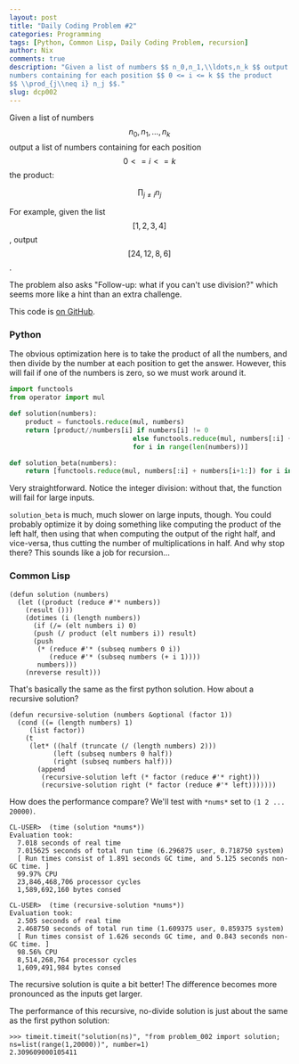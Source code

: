 ```yaml
---
layout: post
title: "Daily Coding Problem #2"
categories: Programming
tags: [Python, Common Lisp, Daily Coding Problem, recursion]
author: Nix
comments: true
description: "Given a list of numbers $$ n_0,n_1,\\ldots,n_k $$ output a list of
numbers containing for each position $$ 0 <= i <= k $$ the product
$$ \\prod_{j\\neq i} n_j $$."
slug: dcp002
---
```


Given a list of numbers $$ n_0,n_1,\ldots,n_k $$ output a list of numbers
containing for each position $$ 0 <= i <= k $$ the product:

$$ \prod_{j\neq i} n_j $$

For example, given the list $$ [1, 2, 3, 4] $$, output $$ [24, 12, 8, 6] $$.

The problem also asks "Follow-up: what if you can't use division?" which seems
more like a hint than an extra challenge.

This code is [on GitHub](https://github.com/PedestalNix/polyglot/tree/master/daily-coding-problem/problem-002).

### Python

The obvious optimization here is to take the product of all the numbers, and
then divide by the number at each position to get the answer. However, this will
fail if one of the numbers is zero, so we must work around it.

```python
import functools
from operator import mul

def solution(numbers):
    product = functools.reduce(mul, numbers)
    return [product//numbers[i] if numbers[i] != 0
                               else functools.reduce(mul, numbers[:i] + numbers[i+1:])
                               for i in range(len(numbers))]

def solution_beta(numbers):
    return [functools.reduce(mul, numbers[:i] + numbers[i+1:]) for i in range(len(numbers))]
```

Very straightforward. Notice the integer division: without that, the function
will fail for large inputs.

`solution_beta` is much, much slower on large inputs, though. You could probably
optimize it by doing something like computing the product of the left half, then
using that when computing the output of the right half, and vice-versa, thus
cutting the number of multiplications in half. And why stop there? This sounds
like a job for recursion...

### Common Lisp

```common-lisp
(defun solution (numbers)
  (let ((product (reduce #'* numbers))
    (result ()))
    (dotimes (i (length numbers))
      (if (/= (elt numbers i) 0)
      (push (/ product (elt numbers i)) result)
      (push
       (* (reduce #'* (subseq numbers 0 i))
          (reduce #'* (subseq numbers (+ i 1))))
       numbers)))
    (nreverse result)))
```

That's basically the same as the first python solution. How about a recursive
solution?

```common-lisp
(defun recursive-solution (numbers &optional (factor 1))
  (cond ((= (length numbers) 1)
     (list factor))
    (t
     (let* ((half (truncate (/ (length numbers) 2)))
           (left (subseq numbers 0 half))
           (right (subseq numbers half)))
       (append
        (recursive-solution left (* factor (reduce #'* right)))
        (recursive-solution right (* factor (reduce #'* left)))))))
```

How does the performance compare? We'll test with `*nums*` set to
`(1 2 ... 20000)`.

```
CL-USER>  (time (solution *nums*))
Evaluation took:
  7.018 seconds of real time
  7.015625 seconds of total run time (6.296875 user, 0.718750 system)
  [ Run times consist of 1.891 seconds GC time, and 5.125 seconds non-GC time. ]
  99.97% CPU
  23,846,468,706 processor cycles
  1,589,692,160 bytes consed

CL-USER>  (time (recursive-solution *nums*))
Evaluation took:
  2.505 seconds of real time
  2.468750 seconds of total run time (1.609375 user, 0.859375 system)
  [ Run times consist of 1.626 seconds GC time, and 0.843 seconds non-GC time. ]
  98.56% CPU
  8,514,268,764 processor cycles
  1,609,491,984 bytes consed
```

The recursive solution is quite a bit better! The difference becomes more
pronounced as the inputs get larger.

The performance of this recursive, no-divide solution is just about the same as
the first python solution:

```
>>> timeit.timeit("solution(ns)", "from problem_002 import solution; ns=list(range(1,20000))", number=1)
2.309609000105411
```

